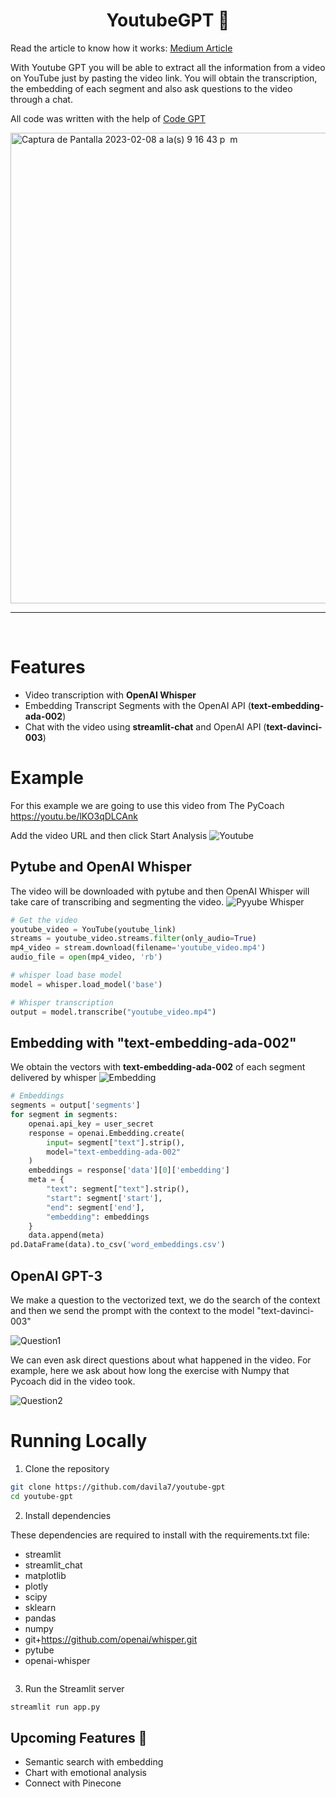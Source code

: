 <h1 align="center">
YoutubeGPT 🤖
</h1>

Read the article to know how it works: <a href="https://medium.com/@dan.avila7/youtube-gpt-start-a-chat-with-a-video-efe92a499e60">Medium Article</a>

With Youtube GPT you will be able to extract all the information from a video on YouTube just by pasting the video link.
You will obtain the transcription, the embedding of each segment and also ask questions to the video through a chat.

All code was written with the help of <a href="https://codegpt.co">Code GPT</a>

<a href="https://codegpt.co" target="_blank"><img width="753" alt="Captura de Pantalla 2023-02-08 a la(s) 9 16 43 p  m" src="https://user-images.githubusercontent.com/6216945/217699939-eca3ae47-c488-44da-9cf6-c7caef69e1a7.png"></a>

<hr>
<br>

# Features

- Video transcription with **OpenAI Whisper**
- Embedding Transcript Segments with the OpenAI API (**text-embedding-ada-002**)
- Chat with the video using **streamlit-chat** and OpenAI API (**text-davinci-003**)

# Example
For this example we are going to use this video from The PyCoach
https://youtu.be/lKO3qDLCAnk

Add the video URL and then click Start Analysis
![Youtube](https://user-images.githubusercontent.com/6216945/217701635-7c386ca7-c802-4f56-8148-dcce57555b5a.gif)

## Pytube and OpenAI Whisper
The video will be downloaded with pytube and then OpenAI Whisper will take care of transcribing and segmenting the video.
![Pyyube Whisper](https://user-images.githubusercontent.com/6216945/217704219-886d0afc-4181-4797-8827-82f4fd456f4f.gif)

```python
# Get the video 
youtube_video = YouTube(youtube_link)
streams = youtube_video.streams.filter(only_audio=True)
mp4_video = stream.download(filename='youtube_video.mp4')
audio_file = open(mp4_video, 'rb')

# whisper load base model
model = whisper.load_model('base')

# Whisper transcription
output = model.transcribe("youtube_video.mp4")
```

## Embedding with "text-embedding-ada-002"
We obtain the vectors with **text-embedding-ada-002** of each segment delivered by whisper
![Embedding](https://user-images.githubusercontent.com/6216945/217705008-180285d7-6bce-40c3-8601-576cc2f38171.gif)

```python
# Embeddings
segments = output['segments']
for segment in segments:
    openai.api_key = user_secret
    response = openai.Embedding.create(
        input= segment["text"].strip(),
        model="text-embedding-ada-002"
    )
    embeddings = response['data'][0]['embedding']
    meta = {
        "text": segment["text"].strip(),
        "start": segment['start'],
        "end": segment['end'],
        "embedding": embeddings
    }
    data.append(meta)
pd.DataFrame(data).to_csv('word_embeddings.csv') 
```
## OpenAI GPT-3
We make a question to the vectorized text, we do the search of the context and then we send the prompt with the context to the model "text-davinci-003"

![Question1](https://user-images.githubusercontent.com/6216945/217708086-b89dce2e-e3e2-47a7-b7dd-77e402d818cb.gif)

We can even ask direct questions about what happened in the video. For example, here we ask about how long the exercise with Numpy that Pycoach did in the video took.

![Question2](https://user-images.githubusercontent.com/6216945/217708485-df1edef3-d5f1-4b4a-a5c9-d08f31c80be4.gif)

# Running Locally

1. Clone the repository

```bash
git clone https://github.com/davila7/youtube-gpt
cd youtube-gpt
```
2. Install dependencies

These dependencies are required to install with the requirements.txt file:

* streamlit 
* streamlit_chat 
* matplotlib 
* plotly 
* scipy 
* sklearn 
* pandas 
* numpy 
* git+https://github.com/openai/whisper.git 
* pytube 
* openai-whisper

```bash

```
3. Run the Streamlit server

```bash
streamlit run app.py
```

## Upcoming Features 🚀

- Semantic search with embedding
- Chart with emotional analysis
- Connect with Pinecone
